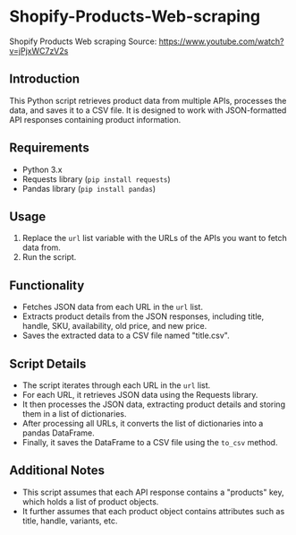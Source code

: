 # Shopify-Products-Web-scraping
Shopify Products Web scraping  Source: https://www.youtube.com/watch?v=jPjxWC7zV2s

## Introduction
This Python script retrieves product data from multiple APIs, processes the data, and saves it to a CSV file. It is designed to work with JSON-formatted API responses containing product information.

## Requirements
- Python 3.x
- Requests library (`pip install requests`)
- Pandas library (`pip install pandas`)

## Usage
1. Replace the `url` list variable with the URLs of the APIs you want to fetch data from.
2. Run the script.

## Functionality
- Fetches JSON data from each URL in the `url` list.
- Extracts product details from the JSON responses, including title, handle, SKU, availability, old price, and new price.
- Saves the extracted data to a CSV file named "title.csv".

## Script Details
- The script iterates through each URL in the `url` list.
- For each URL, it retrieves JSON data using the Requests library.
- It then processes the JSON data, extracting product details and storing them in a list of dictionaries.
- After processing all URLs, it converts the list of dictionaries into a pandas DataFrame.
- Finally, it saves the DataFrame to a CSV file using the `to_csv` method.

## Additional Notes
- This script assumes that each API response contains a "products" key, which holds a list of product objects.
- It further assumes that each product object contains attributes such as title, handle, variants, etc.

